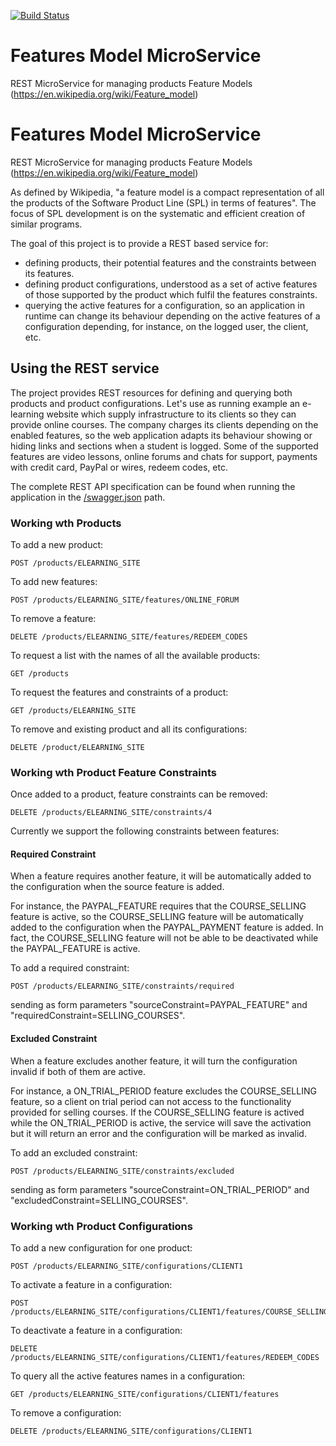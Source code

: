 
[![Build Status](https://travis-ci.org/JavierMF/features-service.svg?branch=develop)](https://travis-ci.org/JavierMF/features-service)

# Features Model MicroService

REST MicroService for managing products Feature Models (https://en.wikipedia.org/wiki/Feature_model)

# Features Model MicroService

REST MicroService for managing products Feature Models (https://en.wikipedia.org/wiki/Feature_model)

As defined by Wikipedia, "a feature model is a compact representation of all the products of the Software Product Line (SPL) in terms of features". The focus of SPL development is on the systematic and efficient creation of similar programs.

The goal of this project is to provide a REST based service for:
 - defining products, their potential features and the constraints between its features.
 - defining product configurations, understood as a set of active features of those supported by the product which fulfil the features constraints.
 - querying the active features for a configuration, so an application in runtime can change its behaviour depending on the active features of a configuration depending, for instance, on the logged user, the client, etc.


## Using the REST service

The project provides REST resources for defining and querying both products and product configurations. Let's use as running example an e-learning website which supply infrastructure to its clients so they can provide online courses. The company charges its clients depending on the enabled features, so the web application adapts its behaviour showing or hiding links and sections when a student is logged.
Some of the supported features are video lessons, online forums and chats for support, payments with credit card, PayPal or wires, redeem codes, etc.

The complete REST API specification can be found when running the application in the [/swagger.json](https://features-models-service.herokuapp.com/swagger.json) path.

### Working wth Products

To add a new product:
```
POST /products/ELEARNING_SITE
```
To add new features:
```
POST /products/ELEARNING_SITE/features/ONLINE_FORUM
```
To remove a feature:
```
DELETE /products/ELEARNING_SITE/features/REDEEM_CODES
```
To request a list with the names of all the available products:
```
GET /products
```
To request the features and constraints of a product:
```
GET /products/ELEARNING_SITE
```
To remove and existing product and all its configurations:
```
DELETE /product/ELEARNING_SITE
```
### Working wth Product Feature Constraints

Once added to a product, feature constraints can be removed:
```
DELETE /products/ELEARNING_SITE/constraints/4
``````
Currently we support the following constraints between features:

#### Required Constraint

When a feature requires another feature, it will be automatically added to the configuration when the source feature is added.

For instance, the PAYPAL_FEATURE requires that the COURSE_SELLING feature is active, so the COURSE_SELLING feature will be automatically added to the configuration when the PAYPAL_PAYMENT feature is added.
In fact, the COURSE_SELLING feature will not be able to be deactivated while the PAYPAL_FEATURE is active.

To add a required constraint:
```
POST /products/ELEARNING_SITE/constraints/required
```
sending as form parameters "sourceConstraint=PAYPAL_FEATURE" and "requiredConstraint=SELLING_COURSES".

#### Excluded Constraint

When a feature excludes another feature, it will turn the configuration invalid if both of them are active.

For instance, a ON_TRIAL_PERIOD feature excludes the COURSE_SELLING feature, so a client on trial period can not access to the functionality provided for selling courses.
If the COURSE_SELLING feature is actived while the ON_TRIAL_PERIOD is active, the service will save the activation but it will return an error and the configuration will be marked as invalid.

To add an excluded constraint:
```
POST /products/ELEARNING_SITE/constraints/excluded
```
sending as form parameters "sourceConstraint=ON_TRIAL_PERIOD" and "excludedConstraint=SELLING_COURSES".

### Working wth Product Configurations

To add a new configuration for one product:
```
POST /products/ELEARNING_SITE/configurations/CLIENT1
```
To activate a feature in a configuration:
```
POST /products/ELEARNING_SITE/configurations/CLIENT1/features/COURSE_SELLING
```
To deactivate a feature in a configuration:
```
DELETE /products/ELEARNING_SITE/configurations/CLIENT1/features/REDEEM_CODES
```
To query all the active features names in a configuration:
```
GET /products/ELEARNING_SITE/configurations/CLIENT1/features
```
To remove a configuration:
```
DELETE /products/ELEARNING_SITE/configurations/CLIENT1
```
